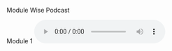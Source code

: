 Module Wise Podcast


Module 1
<audio controls>
  <source src="https://github.com/sanjaybandaru-edu/audio/raw/refs/heads/main/Creative%20unit-1.wav" type="audio/wav">
  Your browser does not support the audio element.
</audio>
